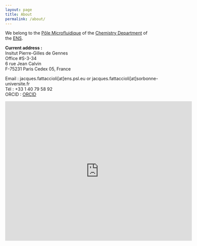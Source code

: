 ```yaml
---
layout: page
title: About
permalink: /about/
---
```


We belong to the [Pôle Microfluidique](http://www.chimie.ens.fr/?q=umr-8640/microfluidique "Pôle Microfluidique") of the [Chemistry Department](http://www.chimie.ens.fr/?q=accueil_departement "Département de Chimie") of the [ENS](http://www.ens.fr/ "ENS").

**Current address :**  
Insitut Pierre-Gilles de Gennes  
Office #S-3-34  
6 rue Jean Calvin  
F-75231 Paris Cedex 05, France

Email : jacques.fattaccioli[at]ens.psl.eu or jacques.fattaccioli[at]sorbonne-universite.fr  
Tél : +33 1 40 79 58 92  
ORCID : [ORCID](https://orcid.org/0000-0002-0095-2576)



<iframe src="https://www.google.com/maps/embed?pb=!1m18!1m12!1m3!1d5251.714033007526!2d2.3516340534640343!3d48.841865968634096!2m3!1f0!2f0!3f0!3m2!1i1024!2i768!4f13.1!3m3!1m2!1s0x0%3A0x80b97c64fdfb5b2a!2sIPGG%20-%20Institut%20Pierre-Gilles%20de%20Gennes!5e0!3m2!1sen!2sfr!4v1663346259776!5m2!1sen!2sfr" width="600" height="450" style="border:0;" allowfullscreen="" loading="lazy" referrerpolicy="no-referrer-when-downgrade"></iframe>
